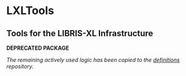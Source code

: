 # LXLTools

## Tools for the LIBRIS-XL Infrastructure

**DEPRECATED PACKAGE**

*The remaining actively used logic has been copied to the
[definitions](../definitions) repository.*
